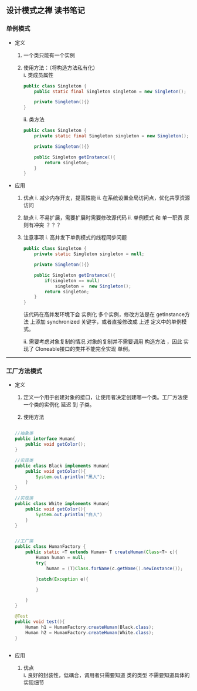 ## 设计模式之禅 读书笔记

### 单例模式

* 定义  
    1. 一个类只能有一个实例
    2. 使用方法：（将构造方法私有化）  
        i. 类成员属性

        ```java
        public class Singleton {
            public static final Singleton singleton = new Singleton();

            private Singleton(){}
        }

        ```

        ii. 类方法
        
        ```java
        public class Singleton {
            private static final Singleton singleton = new Singleton();

            private Singleton(){}

            public Singleton getInstance(){
                return singleton;
            }
        }

        ```


* 应用   
    1. 优点
        i. 减少内存开支，提高性能
        ii. 在系统设置全局访问点，优化共享资源访问

    2. 缺点
        i. 不易扩展，需要扩展时需要修改源代码
        ii. 单例模式 和 单一职责 原则有冲突  ？？？

    3. 注意事项
        i. 高并发下单例模式的线程同步问题

        ```java
        public class Singleton {
            private static Singleton singleton = null;

            private Singleton(){}

            public Singleton getInstance(){
                if(singleton == null)
                    singleton =  new Singleton();
                return singleton;
            }
        }

        ```

        该代码在高并发环境下会 实例化 多个实例，修改方法是在 getInstance方法 上添加 synchronized 关键字，或者直接修改成 上述 定义中的单例模式。

        ii. 需要考虑对象复制的情况
        对象的复制并不需要调用 构造方法 ，因此 实现了 Cloneable接口的类并不能完全实现 单例。



***

### 工厂方法模式

* 定义
    1. 定义一个用于创建对象的接口，让使用者决定创建哪一个类。工厂方法使一个类的实例化 延迟 到 子类。

    2. 使用方法
    
    ```java

    //抽象类
    public interface Human{
        public void getColor();
    }

    //实现类
    public class Black implements Human{
        public void getColor(){
            System.out.println("黑人");
        }
    }

    //实现类
    public class White implements Human{
        public void getColor(){
            System.out.println("白人")
        }
    }


    //工厂类
    public class HumanFactory {
        public static <T extends Human> T createHuman(Class<T> c){
            Human human = null;
            try{
                human = (T)Class.forName(c.getName().newInstance());

            }catch(Exception e){

            }

        }
    }

    @Test
    public void test(){
        Human h1 = HumanFactory.createHuman(Black.class);
        Human h2 = HumanFactory.createHuman(White.class);
    }

    

    ```

* 应用
    1. 优点   
        i. 良好的封装性，低耦合，调用者只需要知道 类的类型 不需要知道具体的实现细节
